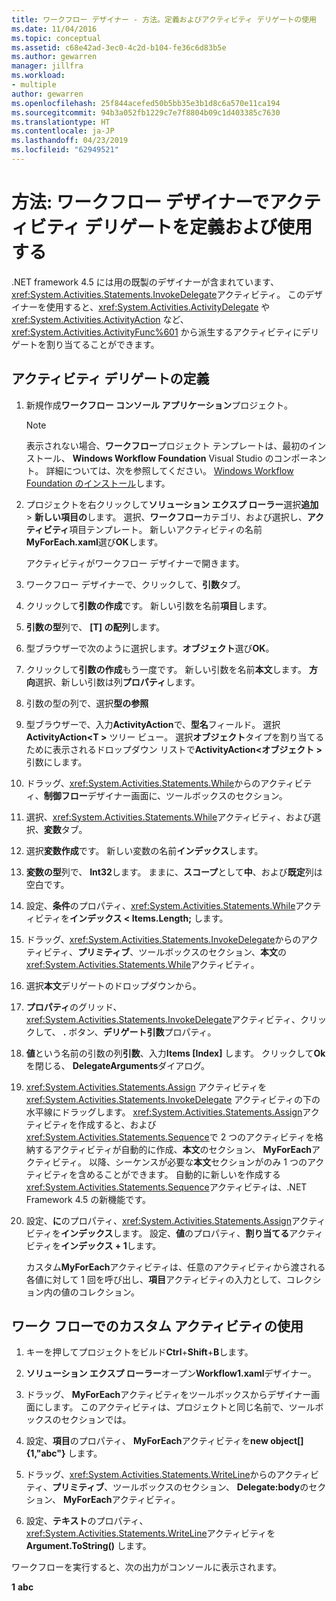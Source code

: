 ```yaml
---
title: ワークフロー デザイナー - 方法。定義およびアクティビティ デリゲートの使用
ms.date: 11/04/2016
ms.topic: conceptual
ms.assetid: c68e42ad-3ec0-4c2d-b104-fe36c6d83b5e
ms.author: gewarren
manager: jillfra
ms.workload:
- multiple
author: gewarren
ms.openlocfilehash: 25f844acefed50b5bb35e3b1d8c6a570e11ca194
ms.sourcegitcommit: 94b3a052fb1229c7e7f8804b09c1d403385c7630
ms.translationtype: HT
ms.contentlocale: ja-JP
ms.lasthandoff: 04/23/2019
ms.locfileid: "62949521"
---
```

# <a name="how-to-define-and-consume-activity-delegates-in-the-workflow-designer"></a>方法: ワークフロー デザイナーでアクティビティ デリゲートを定義および使用する

.NET framework 4.5 には用の既製のデザイナーが含まれています、<xref:System.Activities.Statements.InvokeDelegate>アクティビティ。 このデザイナーを使用すると、<xref:System.Activities.ActivityDelegate> や <xref:System.Activities.ActivityAction> など、<xref:System.Activities.ActivityFunc%601> から派生するアクティビティにデリゲートを割り当てることができます。

## <a name="define-an-activity-delegate"></a>アクティビティ デリゲートの定義

1. 新規作成**ワークフロー コンソール アプリケーション**プロジェクト。

   > [!NOTE]
   > 表示されない場合、**ワークフロー**プロジェクト テンプレートは、最初のインストール、 **Windows Workflow Foundation** Visual Studio のコンポーネント。 詳細については、次を参照してください。 [Windows Workflow Foundation のインストール](developing-applications-with-the-workflow-designer.md#install-windows-workflow-foundation)します。

3. プロジェクトを右クリックして**ソリューション エクスプ ローラー**選択**追加** > **新しい項目の**します。 選択、**ワークフロー**カテゴリ、および選択し、**アクティビティ**項目テンプレート。 新しいアクティビティの名前**MyForEach.xaml**選び**OK**します。

   アクティビティがワークフロー デザイナーで開きます。

4. ワークフロー デザイナーで、クリックして、**引数**タブ。

5. クリックして**引数の作成**です。 新しい引数を名前**項目**します。

6. **引数の型**列で、 **[T] の配列**します。

7. 型ブラウザーで次のように選択します。**オブジェクト**選び**OK**。

8. クリックして**引数の作成**もう一度です。 新しい引数を名前**本文**します。 **方向**選択、新しい引数は列**プロパティ**します。

9. 引数の型の列で、選択**型の参照**

10. 型ブラウザーで、入力**ActivityAction**で、**型名**フィールド。 選択**ActivityAction\<T >** ツリー ビュー。 選択**オブジェクト**タイプを割り当てるために表示されるドロップダウン リストで**ActivityAction\<オブジェクト >** 引数にします。

11. ドラッグ、<xref:System.Activities.Statements.While>からのアクティビティ、**制御フロー**デザイナー画面に、ツールボックスのセクション。

12. 選択、<xref:System.Activities.Statements.While>アクティビティ、および選択、**変数**タブ。

13. 選択**変数作成**です。 新しい変数の名前**インデックス**します。

14. **変数の型**列で、 **Int32**します。 ままに、**スコープ**として**中**、および**既定**列は空白です。

15. 設定、**条件**のプロパティ、<xref:System.Activities.Statements.While>アクティビティを**インデックス < Items.Length;** します。

16. ドラッグ、<xref:System.Activities.Statements.InvokeDelegate>からのアクティビティ、**プリミティブ**、ツールボックスのセクション、**本文**の<xref:System.Activities.Statements.While>アクティビティ。

17. 選択**本文**デリゲートのドロップダウンから。

18. **プロパティ**のグリッド、<xref:System.Activities.Statements.InvokeDelegate>アクティビティ、クリックして、 **.** ボタン、**デリゲート引数**プロパティ。

19. **値**という名前の引数の列**引数**、入力**Items [Index]** します。 クリックして**Ok**を閉じる、 **DelegateArguments**ダイアログ。

20. <xref:System.Activities.Statements.Assign> アクティビティを <xref:System.Activities.Statements.InvokeDelegate> アクティビティの下の水平線にドラッグします。 <xref:System.Activities.Statements.Assign>アクティビティを作成すると、および<xref:System.Activities.Statements.Sequence>で 2 つのアクティビティを格納するアクティビティが自動的に作成、**本文**のセクション、 **MyForEach**アクティビティ。 以降、シーケンスが必要な**本文**セクションがのみ 1 つのアクティビティを含めることができます。 自動的に新しいを作成する<xref:System.Activities.Statements.Sequence>アクティビティは、.NET Framework 4.5 の新機能です。

21. 設定、**に**のプロパティ、<xref:System.Activities.Statements.Assign>アクティビティを**インデックス**します。 設定、**値**のプロパティ、**割り当てる**アクティビティを**インデックス + 1**します。

    カスタム**MyForEach**アクティビティは、任意のアクティビティから渡される各値に対して 1 回を呼び出し、**項目**アクティビティの入力として、コレクション内の値のコレクション。

## <a name="use-the-custom-activity-in-a-workflow"></a>ワーク フローでのカスタム アクティビティの使用

1. キーを押してプロジェクトをビルド**Ctrl**+**Shift**+**B**します。

2. **ソリューション エクスプ ローラー**オープン**Workflow1.xaml**デザイナー。

3. ドラッグ、 **MyForEach**アクティビティをツールボックスからデザイナー画面にします。 このアクティビティは、プロジェクトと同じ名前で、ツールボックスのセクションでは。

4. 設定、**項目**のプロパティ、 **MyForEach**アクティビティを**new object[] {1,"abc"}** します。

5. ドラッグ、<xref:System.Activities.Statements.WriteLine>からのアクティビティ、**プリミティブ**、ツールボックスのセクション、 **Delegate:body**のセクション、 **MyForEach**アクティビティ。

6. 設定、**テキスト**のプロパティ、<xref:System.Activities.Statements.WriteLine>アクティビティを**Argument.ToString()** します。

ワークフローを実行すると、次の出力がコンソールに表示されます。

**1**
**abc**